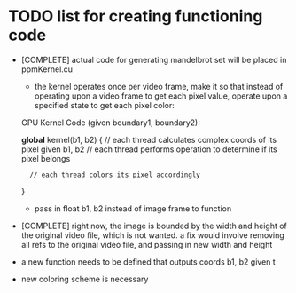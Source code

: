# TODO list for creating functioning code

- [COMPLETE] actual code for generating mandelbrot set will be placed in ppmKernel.cu
	- the kernel operates once per video frame, make it so that instead of 
	operating upon a video frame to get each pixel value, operate upon a
	specified state to get each pixel color:

	GPU Kernel Code (given boundary1, boundary2):

	__global__ kernel(b1, b2) {
		// each thread calculates complex coords of its pixel given b1, b2
		// each thread performs operation to determine if its pixel belongs

		// each thread colors its pixel accordingly
	}
	- pass in float b1, b2 instead of image frame to function

- [COMPLETE] right now, the image is bounded by the width and height of the original
video file, which is not wanted. a fix would involve removing all refs to
the original video file, and passing in new width and height
- a new function needs to be defined that outputs coords b1, b2 given t
- new coloring scheme is necessary
